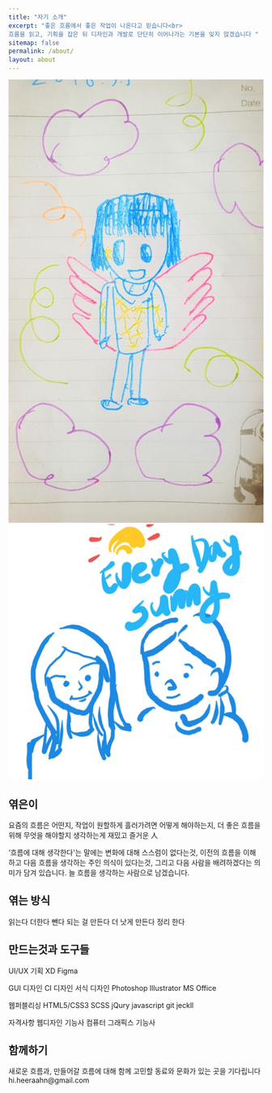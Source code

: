 ```yaml
---
title: "자기 소개"
excerpt: "좋은 흐름에서 좋은 작업이 나온다고 믿습니다<br>
흐름을 읽고, 기획을 잡은 뒤 디자인과 개발로 단단히 이어나가는 기본을 잊지 않겠습니다 "
sitemap: false
permalink: /about/
layout: about
---
```

![어린아이가 그려준 내모습](/assets/img/profile_img1.jpg)
![어린아이가 그려준 내모습](/assets/img/profile_img2.jpg)

<h2>엮은이</h2>
요즘의 흐름은 어떤지, 
작업이 원할하게 흘러가려면 어떻게 해야하는지, 
더 좋은 흐름을 위해 무엇을 해야할지 생각하는게 재밌고 즐거운 人

‘흐름에 대해 생각한다'는 말에는
변화에 대해 스스럼이 없다는것, 
이전의 흐름을 이해 하고 다음 흐름을 생각하는 주인 의식이 있다는것,
그리고 다음 사람을 배려하겠다는 의미가 담겨 있습니다.
늘 흐름을 생각하는 사람으로 남겠습니다.

<!-- 변화가 두렵기 보다 새로움이 즐거운 사람 
일에 대해 책임감이 강한 사람
다 같이 잘가는 것이 중요 하다는 것을 아는 사람-->

<h2>엮는 방식</h2>
읽는다
더한다 
뺀다 
되는 걸 만든다 
더 낫게 만든다
정리 한다

<h2>만드는것과 도구들</h2>
UI/UX 기획
XD
Figma

GUI 디자인
CI 디자인
서식 디자인
Photoshop
Illustrator
MS Office

웹퍼블리싱
HTML5/CSS3
SCSS
jQury
javascript
git
jeckll

자격사항
웹디자인 기능사
컴퓨터 그래픽스 기능사

<h2>함께하기</h2>
새로운 흐름과, 만들어갈 흐름에 대해 함께 고민할 동료와 문화가 있는 곳을 기다립니다
hi.heeraahn@gmail.com 